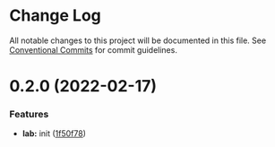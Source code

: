 # Change Log

All notable changes to this project will be documented in this file.
See [Conventional Commits](https://conventionalcommits.org) for commit guidelines.

# 0.2.0 (2022-02-17)


### Features

* **lab:** init ([1f50f78](https://github.com/marco79423/mysite-frontend/commit/1f50f7841296cabadf1177b93910cc4bd0a4433a))
